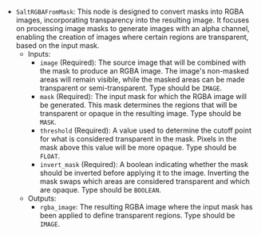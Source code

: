 - `SaltRGBAFromMask`: This node is designed to convert masks into RGBA images, incorporating transparency into the resulting image. It focuses on processing image masks to generate images with an alpha channel, enabling the creation of images where certain regions are transparent, based on the input mask.
    - Inputs:
        - `image` (Required): The source image that will be combined with the mask to produce an RGBA image. The image's non-masked areas will remain visible, while the masked areas can be made transparent or semi-transparent. Type should be `IMAGE`.
        - `mask` (Required): The input mask for which the RGBA image will be generated. This mask determines the regions that will be transparent or opaque in the resulting image. Type should be `MASK`.
        - `threshold` (Required): A value used to determine the cutoff point for what is considered transparent in the mask. Pixels in the mask above this value will be more opaque. Type should be `FLOAT`.
        - `invert_mask` (Required): A boolean indicating whether the mask should be inverted before applying it to the image. Inverting the mask swaps which areas are considered transparent and which are opaque. Type should be `BOOLEAN`.
    - Outputs:
        - `rgba_image`: The resulting RGBA image where the input mask has been applied to define transparent regions. Type should be `IMAGE`.
